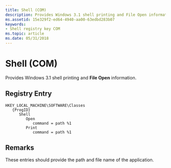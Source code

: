 ```yaml
---
title: Shell (COM)
description: Provides Windows 3.1 shell printing and File Open information.
ms.assetid: 15e329f2-ed64-4940-aa00-63edbd283b07
keywords:
- Shell registry key COM
ms.topic: article
ms.date: 05/31/2018
---
```


# Shell (COM)

Provides Windows 3.1 shell printing and **File Open** information.

## Registry Entry

```
HKEY_LOCAL_MACHINE\SOFTWARE\Classes
   {ProgID}
      Shell
         Open
            command = path %1
         Print
            command = path %1
```

## Remarks

These entries should provide the path and file name of the application.

 

 




